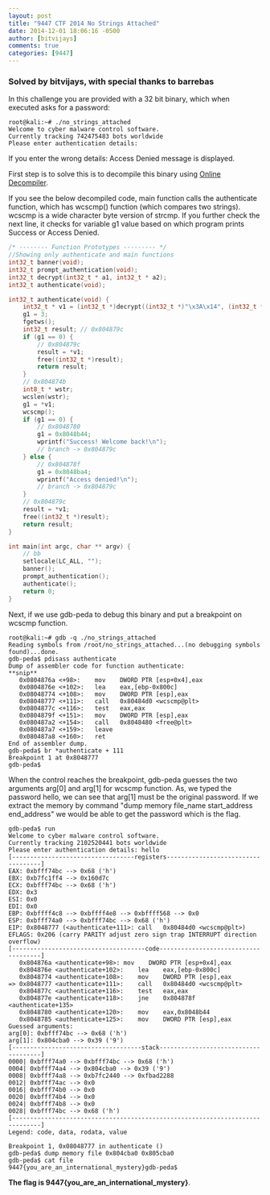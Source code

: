 ```yaml
---
layout: post
title: "9447 CTF 2014 No Strings Attached"
date: 2014-12-01 18:06:16 -0500
author: [bitvijays]
comments: true
categories: [9447]
---
```


### Solved by bitvijays, with special thanks to barrebas

In this challenge you are provided with a 32 bit binary, which when executed asks for a password:
```
root@kali:~# ./no_strings_attached 
Welcome to cyber malware control software.
Currently tracking 742475483 bots worldwide
Please enter authentication details:
```

If you enter the wrong details: Access Denied message is displayed.

First step is to solve this is to decompile this binary using <a href="http://decompiler.fit.vutbr.cz/decompilation-run/">Online Decompiler</a>.

If you see the below decompiled code, main function calls the authenticate function, which has wcscmp() function (which compares two strings). wcscmp is a wide character byte version of strcmp. If you further check the next line, it checks for variable g1 value based on which program prints Success or Access Denied.



``` C
/* -------- Function Prototypes --------- */
//Showing only authenticate and main functions
int32_t banner(void);
int32_t prompt_authentication(void);
int32_t decrypt(int32_t * a1, int32_t * a2);
int32_t authenticate(void);

int32_t authenticate(void) {
    int32_t * v1 = (int32_t *)decrypt((int32_t *)"\x3A\x14", (int32_t *)"\x01\x14"); // bp-16
    g1 = 3;
    fgetws();
    int32_t result; // 0x804879c
    if (g1 == 0) {
        // 0x804879c
        result = *v1;
        free((int32_t *)result);
        return result;
    }
    // 0x804874b
    int8_t * wstr;
    wcslen(wstr);
    g1 = *v1;
    wcscmp();
    if (g1 == 0) {
        // 0x8048780
        g1 = 0x8048b44;
        wprintf("Success! Welcome back!\n");
        // branch -> 0x804879c
    } else {
        // 0x804878f
        g1 = 0x8048ba4;
        wprintf("Access denied!\n");
        // branch -> 0x804879c
    }
    // 0x804879c
    result = *v1;
    free((int32_t *)result);
    return result;
}

int main(int argc, char ** argv) {
    // bb
    setlocale(LC_ALL, "");
    banner();
    prompt_authentication();
    authenticate();
    return 0;
}
```

Next, if we use gdb-peda to debug this binary and put a breakpoint on wcscmp function.
```
root@kali:~# gdb -q ./no_strings_attached 
Reading symbols from /root/no_strings_attached...(no debugging symbols found)...done.
gdb-peda$ pdisass authenticate
Dump of assembler code for function authenticate:
**snip**
   0x0804876a <+98>:	mov    DWORD PTR [esp+0x4],eax
   0x0804876e <+102>:	lea    eax,[ebp-0x800c]
   0x08048774 <+108>:	mov    DWORD PTR [esp],eax
   0x08048777 <+111>:	call   0x80484d0 <wcscmp@plt>
   0x0804877c <+116>:	test   eax,eax
   0x0804879f <+151>:	mov    DWORD PTR [esp],eax
   0x080487a2 <+154>:	call   0x8048480 <free@plt>
   0x080487a7 <+159>:	leave  
   0x080487a8 <+160>:	ret    
End of assembler dump.
gdb-peda$ br *authenticate + 111
Breakpoint 1 at 0x8048777
gdb-peda$ 
```
When the control reaches the breakpoint, gdb-peda guesses the two arguments arg[0] and arg[1] for wcscmp function. As, we typed the password hello, we can see that arg[1] must be the original password. If we extract the memory by command "dump memory file_name start_address end_address" we would be able to get the password which is the flag.
```
gdb-peda$ run
Welcome to cyber malware control software.
Currently tracking 2102520441 bots worldwide
Please enter authentication details: hello
[----------------------------------registers-----------------------------------]
EAX: 0xbfff74bc --> 0x68 ('h')
EBX: 0xb7fc1ff4 --> 0x160d7c 
ECX: 0xbfff74bc --> 0x68 ('h')
EDX: 0x3 
ESI: 0x0 
EDI: 0x0 
EBP: 0xbffff4c8 --> 0xbffff4e8 --> 0xbffff568 --> 0x0 
ESP: 0xbfff74a0 --> 0xbfff74bc --> 0x68 ('h')
EIP: 0x8048777 (<authenticate+111>:	call   0x80484d0 <wcscmp@plt>)
EFLAGS: 0x206 (carry PARITY adjust zero sign trap INTERRUPT direction overflow)
[-------------------------------------code-------------------------------------]
   0x804876a <authenticate+98>:	mov    DWORD PTR [esp+0x4],eax
   0x804876e <authenticate+102>:	lea    eax,[ebp-0x800c]
   0x8048774 <authenticate+108>:	mov    DWORD PTR [esp],eax
=> 0x8048777 <authenticate+111>:	call   0x80484d0 <wcscmp@plt>
   0x804877c <authenticate+116>:	test   eax,eax
   0x804877e <authenticate+118>:	jne    0x804878f <authenticate+135>
   0x8048780 <authenticate+120>:	mov    eax,0x8048b44
   0x8048785 <authenticate+125>:	mov    DWORD PTR [esp],eax
Guessed arguments:
arg[0]: 0xbfff74bc --> 0x68 ('h')
arg[1]: 0x804cba0 --> 0x39 ('9')
[------------------------------------stack-------------------------------------]
0000| 0xbfff74a0 --> 0xbfff74bc --> 0x68 ('h')
0004| 0xbfff74a4 --> 0x804cba0 --> 0x39 ('9')
0008| 0xbfff74a8 --> 0xb7fc2440 --> 0xfbad2288 
0012| 0xbfff74ac --> 0x0 
0016| 0xbfff74b0 --> 0x0 
0020| 0xbfff74b4 --> 0x0 
0024| 0xbfff74b8 --> 0x0 
0028| 0xbfff74bc --> 0x68 ('h')
[------------------------------------------------------------------------------]
Legend: code, data, rodata, value

Breakpoint 1, 0x08048777 in authenticate ()
gdb-peda$ dump memory file 0x804cba0 0x805cba0
gdb-peda$ cat file
9447{you_are_an_international_mystery}gdb-peda$
```

**The flag is 9447{you_are_an_international_mystery}**.
